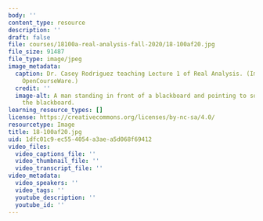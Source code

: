 ```yaml
---
body: ''
content_type: resource
description: ''
draft: false
file: courses/18100a-real-analysis-fall-2020/18-100af20.jpg
file_size: 91487
file_type: image/jpeg
image_metadata:
  caption: Dr. Casey Rodriguez teaching Lecture 1 of Real Analysis. (Image by MIT
    OpenCourseWare.)
  credit: ''
  image-alt: A man standing in front of a blackboard and pointing to some text on
    the blackboard.
learning_resource_types: []
license: https://creativecommons.org/licenses/by-nc-sa/4.0/
resourcetype: Image
title: 18-100af20.jpg
uid: 1dfc01c9-ec55-4054-a3ae-a5d068f69412
video_files:
  video_captions_file: ''
  video_thumbnail_file: ''
  video_transcript_file: ''
video_metadata:
  video_speakers: ''
  video_tags: ''
  youtube_description: ''
  youtube_id: ''
---
```

